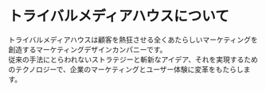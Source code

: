 # トライバルメディアハウスについて

トライバルメディアハウスは顧客を熱狂させる全くあたらしいマーケティングを創造するマーケティングデザインカンパニーです。   
従来の手法にとらわれないストラテジーと斬新なアイデア、それを実現するためのテクノロジーで、企業のマーケティングとユーザー体験に変革をもたらします。